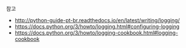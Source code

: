
참고
- http://python-guide-pt-br.readthedocs.io/en/latest/writing/logging/
- https://docs.python.org/3/howto/logging.html#configuring-logging
- https://docs.python.org/3/howto/logging-cookbook.html#logging-cookbook
